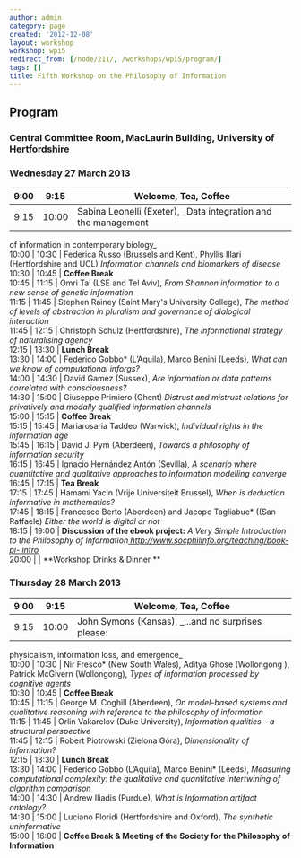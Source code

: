 ```yaml
---
author: admin
category: page
created: '2012-12-08'
layout: workshop
workshop: wpi5
redirect_from: [/node/211/, /workshops/wpi5/program/]
tags: []
title: Fifth Workshop on the Philosophy of Information
---
```

## Program

### Central Committee Room, MacLaurin Building, University of Hertfordshire

### Wednesday 27 March 2013

9:00 | 9:15 | **Welcome, Tea, Coffee**  
---|---|---  
9:15 | 10:00 | Sabina Leonelli (Exeter), _Data integration and the management
of information in contemporary biology_  
10:00 | 10:30 | Federica Russo (Brussels and Kent), Phyllis Illari
(Hertfordshire and UCL) _Information channels and biomarkers of disease_  
10:30 | 10:45 | **Coffee Break**  
10:45 | 11:15 | Omri Tal (LSE and Tel Aviv), _From Shannon information to a
new sense of genetic information_  
11:15 | 11:45 | Stephen Rainey (Saint Mary's University College), _The method
of levels of abstraction in pluralism and governance of dialogical
interaction_  
11:45 | 12:15 | Christoph Schulz (Hertfordshire), _The informational strategy
of naturalising agency_  
12:15 | 13:30 | **Lunch Break**  
13:30 | 14:00 | Federico Gobbo* (L’Aquila), Marco Benini (Leeds), _What can we
know of computational inforgs?_  
14:00 | 14:30 | David Gamez (Sussex),  _Are information or data patterns
correlated with consciousness?_  
14:30 | 15:00 | Giuseppe Primiero (Ghent) _Distrust and mistrust relations for
privatively and modally qualified information channels_  
15:00 | 15:15 | **Coffee Break**  
15:15 | 15:45 | Mariarosaria Taddeo (Warwick), _Individual rights in the
information age_  
15:45 | 16:15 | David J. Pym (Aberdeen), _Towards a philosophy of information
security_  
16:15 | 16:45 | Ignacio Hernández Antón (Sevilla), _A scenario where
quantitative and qualitative approaches to information modelling converge_  
16:45 | 17:15 | **Tea Break**  
17:15 | 17:45 | Hamami Yacin (Vrije Universiteit Brussel), _When is deduction
informative in mathematics?_  
17:45 | 18:15 | Francesco Berto (Aberdeen) and Jacopo Tagliabue* ((San
Raffaele) _Either the world is digital or not_  
18:15 | 19:00 | **Discussion of the ebook project:** _A Very Simple
Introduction to the Philosophy of Information_[
_http://www.socphilinfo.org/teaching/book-pi-
intro_](http://www.socphilinfo.org/teaching/book-pi-intro)  
20:00 |   | **Workshop Drinks & Dinner **  
  
###  Thursday 28 March 2013

9:00 | 9:15 | **Welcome, Tea, Coffee**  
---|---|---  
9:15 | 10:00 | John Symons (Kansas),  _...and no surprises please:
physicalism, information loss, and emergence_  
10:00 | 10:30 | Nir Fresco* (New South Wales), Aditya Ghose (Wollongong ),
Patrick McGivern (Wollongong), _Types of information processed by cognitive
agents_  
10:30 | 10:45 | **Coffee Break**  
10:45 | 11:15 | George M. Coghill (Aberdeen), _On model-based systems and
qualitative reasoning with reference to the philosophy of information_  
11:15 | 11:45 | Orlin Vakarelov (Duke University), _Information qualities – a
structural perspective_  
11:45 | 12:15 | Robert Piotrowski (Zielona Góra), _Dimensionality of
information?_  
12:15 | 13:30 | **Lunch Break**  
13:30 | 14:00 | Federico Gobbo (L’Aquila), Marco Benini* (Leeds), _Measuring
computational complexity: the qualitative and quantitative intertwining of
algorithm comparison_  
14:00 | 14:30 | Andrew Iliadis (Purdue), _What is Information artifact
ontology?_  
14:30 | 15:00 | Luciano Floridi (Hertfordshire and Oxford), _The synthetic
uninformative_  
15:00 | 16:00 | **Coffee Break & Meeting of the Society for the Philosophy of
Information**